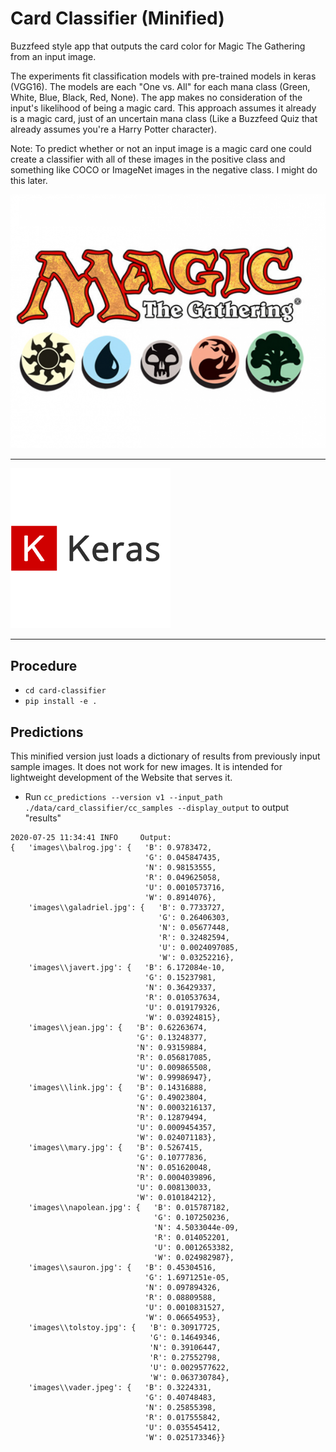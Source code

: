 # Card Classifier (Minified)

Buzzfeed style app that outputs the card color for Magic The Gathering from an input image. 

The experiments fit classification models with pre-trained models in keras (VGG16). The models are each "One vs. All" 
for each mana class (Green, White, Blue, Black, Red, None). The app makes no consideration of the input's likelihood of 
being a magic card. This approach assumes it already is a magic card, just of an uncertain mana class (Like a Buzzfeed 
Quiz that already assumes you're a Harry Potter character).

Note: To predict whether or not an input image is a magic card one could create a classifier with all of these images 
in the positive class and something like COCO or ImageNet images in the negative class. I might do this later.

<img src="/docs/mtg_logo.png" alt="MTG Logo" width="512">

---
<p>
    <img src="docs/keras_logo.png" alt="Keras Logo" width="256">
</p>

---

## Procedure

- `cd card-classifier`
- `pip install -e .`

## Predictions

This minified version just loads a dictionary of results from previously input sample images. It does not
work for new images. It is intended for lightweight development of the Website that serves it.

- Run `cc_predictions --version v1 --input_path ./data/card_classifier/cc_samples --display_output` 
to output "results"
```
2020-07-25 11:34:41 INFO     Output:
{   'images\\balrog.jpg': {   'B': 0.9783472,
                              'G': 0.045847435,
                              'N': 0.98153555,
                              'R': 0.049625058,
                              'U': 0.0010573716,
                              'W': 0.8914076},
    'images\\galadriel.jpg': {   'B': 0.7733727,
                                 'G': 0.26406303,
                                 'N': 0.05677448,
                                 'R': 0.32482594,
                                 'U': 0.0024097085,
                                 'W': 0.03252216},
    'images\\javert.jpg': {   'B': 6.172084e-10,
                              'G': 0.15237981,
                              'N': 0.36429337,
                              'R': 0.010537634,
                              'U': 0.019179326,
                              'W': 0.03924815},
    'images\\jean.jpg': {   'B': 0.62263674,
                            'G': 0.13248377,
                            'N': 0.93159884,
                            'R': 0.056817085,
                            'U': 0.009865508,
                            'W': 0.99986947},
    'images\\link.jpg': {   'B': 0.14316888,
                            'G': 0.49023804,
                            'N': 0.0003216137,
                            'R': 0.12879494,
                            'U': 0.0009454357,
                            'W': 0.024071183},
    'images\\mary.jpg': {   'B': 0.5267415,
                            'G': 0.10777836,
                            'N': 0.051620048,
                            'R': 0.0004039896,
                            'U': 0.008130033,
                            'W': 0.010184212},
    'images\\napolean.jpg': {   'B': 0.015787182,
                                'G': 0.107250236,
                                'N': 4.5033044e-09,
                                'R': 0.014052201,
                                'U': 0.0012653382,
                                'W': 0.024982987},
    'images\\sauron.jpg': {   'B': 0.45304516,
                              'G': 1.6971251e-05,
                              'N': 0.097894326,
                              'R': 0.08809588,
                              'U': 0.0010831527,
                              'W': 0.06654953},
    'images\\tolstoy.jpg': {   'B': 0.30917725,
                               'G': 0.14649346,
                               'N': 0.39106447,
                               'R': 0.27552798,
                               'U': 0.0029577622,
                               'W': 0.063730784},
    'images\\vader.jpeg': {   'B': 0.3224331,
                              'G': 0.40748483,
                              'N': 0.25855398,
                              'R': 0.017555842,
                              'U': 0.035545412,
                              'W': 0.025173346}}
```

